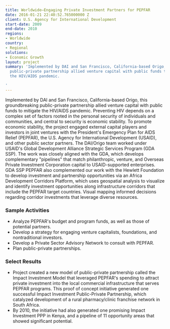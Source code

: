 ```yaml
---
title: Worldwide—Engaging Private Investment Partners for PEPFAR
date: 2016-01-21 22:40:52.765000000 Z
client: U.S. Agency for International Development
start-date: 2009
end-date: 2010
regions:
- Worldwide
country:
- Regional
solutions:
- Economic Growth
layout: project
summary: 'Implemented by DAI and San Francisco, California-based Origo, this groundbreaking
  public-private partnership allied venture capital with public funds to mitigate
  the HIV/AIDS pandemic.

'
---
```


Implemented by DAI and San Francisco, California-based Origo, this groundbreaking public-private partnership allied venture capital with public funds to mitigate the HIV/AIDS pandemic. Preventing HIV depends on a complex set of factors rooted in the personal security of individuals and communities, and central to security is economic stability. To promote economic stability, the project engaged external capital players and investors in joint ventures with the President's Emergency Plan for AIDS Relief (PEPFAR), the U.S. Agency for International Development (USAID), and other public sector partners. The DAI/Origo team worked under USAID's Global Development Alliance Strategic Services Program (GDA SSP). The work was closely aligned with the GDA, which develops complementary "pipelines" that match philanthropic, venture, and Overseas Private Investment Corporation capital to USAID-supported enterprises. GDA SSP PEPFAR also complemented our work with the Hewlett Foundation to develop investment and partnership opportunities via an Africa Development Corridors Platform, which uses geospatial analysis to visualize and identify investment opportunities along infrastructure corridors that include the PEPFAR target countries. Visual mapping informed decisions regarding corridor investments that leverage diverse resources.

###  Sample Activities

* Analyze PEPFAR's budget and program funds, as well as those of potential partners.
* Develop a strategy for engaging venture capitalists, foundations, and nontraditional investors.
* Develop a Private Sector Advisory Network to consult with PEPFAR.
* Plan public-private partnerships.

###  Select Results

* Project created a new model of public-private partnership called the Impact Investment Model that leveraged PEPFAR's spending to attract private investment into the local commercial infrastructure that serves PEPFAR programs. This proof of concept initiative generated one successful Impact Investment Public-Private Partnership, which catalyzed development of a rural pharmacy/clinic franchise network in South Africa.
* By 2010, the initiative had also generated one promising Impact Investment PPP in Kenya, and a pipeline of 11 opportunity areas that showed significant potential.
